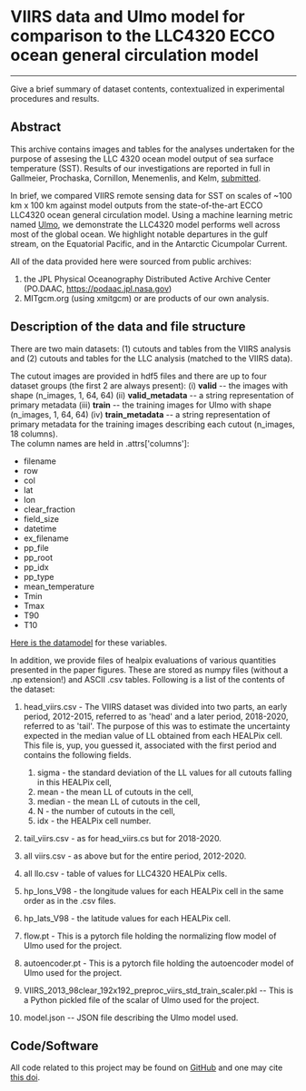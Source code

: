 # VIIRS data and Ulmo model for comparison to the LLC4320 ECCO ocean general circulation model
---

Give a brief summary of dataset contents, contextualized in experimental procedures and results.

## Abstract

This archive contains images and tables for the analyses undertaken for the 
purpose of assesing the LLC 4320 ocean model output of sea surface temperature (SST). Results of our investigations are reported in full in 
Gallmeier, Prochaska, Cornillon, Menemenlis, and Kelm, 
[submitted](https://gmd.copernicus.org/preprints/gmd-2023-39/).

In brief, we compared VIIRS remote sensing data for SST on scales of ~100 km x 100 km
against model outputs from the state-of-the-art ECCO LLC4320 ocean general circulation
model.  Using a machine learning metric named [Ulmo](https://ui.adsabs.harvard.edu/abs/2021RemS...13..744P/abstract), we demonstrate the LLC4320
model performs well across most of the global ocean.  We highlight notable departures
in the gulf stream, on the Equatorial Pacific, and in the Antarctic Cicumpolar Current.

All of the data provided here were sourced from public archives:
  1) the JPL Physical Oceanography Distributed Active Archive Center (PO.DAAC, https://podaac.jpl.nasa.gov)
  2) MITgcm.org (using xmitgcm)
or are products of our own analysis.


## Description of the data and file structure

There are two main datasets: (1) cutouts and tables from the VIIRS analysis
and (2) cutouts and tables for the LLC analysis (matched to the VIIRS data).

The cutout images are provided in hdf5 files and there are up to four dataset
groups (the first 2 are always present): 
 (i) **valid** -- the images with shape (n_images, 1, 64, 64)
(ii) **valid_metadata** -- a string representation of primary metadata
(iii) **train** -- the training images for Ulmo with shape (n_images, 1, 64, 64)
(iv) **train_metadata** -- a string representation of primary metadata for the training images
describing each cutout (n_images, 18 columns).  
The column names are held in .attrs['columns']: 

  * filename 
  * row 
  * col 
  * lat 
  * lon 
  * clear_fraction
  * field_size 
  * datetime 
  * ex_filename 
  * pp_file 
  * pp_root
  * pp_idx 
  * pp_type 
  * mean_temperature 
  * Tmin 
  * Tmax
  * T90 
  * T10

[Here is the datamodel](https://github.com/AI-for-Ocean-Science/ulmo/blob/main/ulmo/defs.py) for these variables. 

In addition, we provide files of healpix evaluations of various
quantities presented in the paper figures.  These are stored as
numpy files (without a .np extension!) and ASCII .csv tables.
Following is a list of the contents of the dataset:

1) head_viirs.csv - The VIIRS dataset was divided into two parts, an early period, 2012-2015, referred to as 'head' and a later period, 2018-2020, referred to as 'tail'. The purpose of this was to estimate the uncertainty expected in the median value of LL obtained from each HEALPix cell. This file is, yup, you guessed it, associated with the first period and contains the following fields. 
    1. sigma - the standard deviation of the LL values for all cutouts falling in this HEALPix cell,
    2.  mean - the mean LL of cutouts in the cell,
    3.  median - the mean LL of cutouts in the cell,
    4.  N - the number of cutouts in the cell,
    5.  idx - the HEALPix cell number.

2) tail_viirs.csv - as for head_viirs.cs but for 2018-2020.
3) all viirs.csv - as above but for the entire period, 2012-2020.
4) all llo.csv - table of values for LLC4320 HEALPix cells.
5) hp_lons_V98 - the longitude values for each HEALPix cell in the same order as in the .csv files.
6) hp_lats_V98 - the latitude values for each HEALPix cell.
7) flow.pt - This is a pytorch file holding the normalizing flow model of Ulmo used for the project.
8) autoencoder.pt - This is a pytorch file holding the autoencoder model of Ulmo used for the project.
9) VIIRS_2013_98clear_192x192_preproc_viirs_std_train_scaler.pkl -- This is a Python pickled file of the scalar of Ulmo used for the project.
10) model.json -- JSON file describing the Ulmo model used.

## Code/Software

All code related to this project may be found on 
[GitHub](https://github.com/AI-for-Ocean-Science/ulmo)
and one may cite [this doi](https://doi.org/10.5281/zenodo.7685510).
